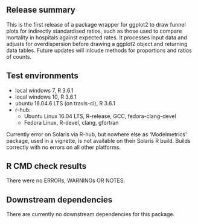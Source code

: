 ## Release summary
This is the first release of a package wrapper for ggplot2 to draw funnel plots for indirectly standardised ratios, such as those used to compare mortality in hospitals against expected rates. It processes input data and adjusts for overdispersion before drawing a ggplot2 object and returning data tables.  Future updates will inlcude methods for proportions and ratios of counts.

## Test environments
* local windows 7, R 3.6.1
* local windows 10, R 3.6.1
* ubuntu 16.04.6 LTS (on travis-ci), R 3.6.1
* r-hub:
  * Ubuntu Linux 16.04 LTS, R-release, GCC, fedora-clang-devel
  * Fedora Linux, R-devel, clang, gfortran

Currently error on Solaris via R-hub, but nowhere else as 'Modelmetrics' package, used in a vignette, is not available on their Solaris R build. Builds correctly with no errors on all other platforms.

## R CMD check results
There were no ERRORs, WARNINGs OR NOTES.

## Downstream dependencies
There are currently no downstream dependencies for this package.
